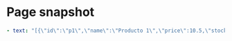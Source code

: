 # Page snapshot

```yaml
- text: "[{\"id\":\"p1\",\"name\":\"Producto 1\",\"price\":10.5,\"stock\":5},{\"id\":\"p2\",\"name\":\"Producto 2\",\"price\":20,\"stock\":0}]"
```